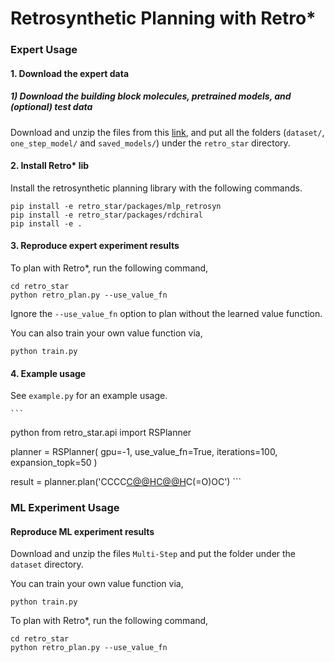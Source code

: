 # Retrosynthetic Planning with Retro*

### Expert Usage

#### 1. Download the expert data

##### 1) Download the building block molecules, pretrained models, and (optional) test data

Download and unzip the files from this [link](https://www.dropbox.com/s/ar9cupb18hv96gj/retro_data.zip?dl=0),
and put all the folders (```dataset/```, ```one_step_model/``` and ```saved_models/```) under the ```retro_star``` directory.

#### 2. Install Retro* lib

Install the retrosynthetic planning library with the following commands.

    pip install -e retro_star/packages/mlp_retrosyn
    pip install -e retro_star/packages/rdchiral
    pip install -e .

#### 3. Reproduce expert experiment results

To plan with Retro*, run the following command,

    cd retro_star
    python retro_plan.py --use_value_fn

Ignore the ```--use_value_fn``` option to plan without the learned value function.

You can also train your own value function via,

    python train.py

#### 4. Example usage

See ```example.py``` for an example usage.

    ```
python 
from retro_star.api import RSPlanner

planner = RSPlanner(
    gpu=-1,
    use_value_fn=True,
    iterations=100,
    expansion_topk=50
)

result = planner.plan('CCCC[C@@H](C(=O)N1CCC[C@H]1C(=O)O)[C@@H](F)C(=O)OC') 
    ```

### ML Experiment Usage

#### Reproduce ML experiment results

Download and unzip the files ```Multi-Step``` and put the folder under the ```dataset``` directory.

You can train your own value function via,

    python train.py

To plan with Retro*, run the following command,

    cd retro_star
    python retro_plan.py --use_value_fn